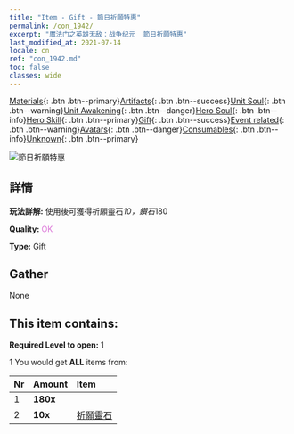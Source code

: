```yaml
---
title: "Item - Gift - 節日祈願特惠"
permalink: /con_1942/
excerpt: "魔法门之英雄无敌：战争纪元  節日祈願特惠"
last_modified_at: 2021-07-14
locale: cn
ref: "con_1942.md"
toc: false
classes: wide
---
```

 [Materials](/ItemsCN/){: .btn .btn--primary}[Artifacts](/ItemsCN/Artifacts/){: .btn .btn--success}[Unit Soul](/ItemsCN/UnitSoul/){: .btn .btn--warning}[Unit Awakening](/ItemsCN/UnitAwakening/){: .btn .btn--danger}[Hero Soul](/ItemsCN/HeroSoul/){: .btn .btn--info}[Hero Skill](/ItemsCN/HeroSkill/){: .btn .btn--primary}[Gift](/ItemsCN/Gift/){: .btn .btn--success}[Event related](/ItemsCN/Events/){: .btn .btn--warning}[Avatars](/ItemsCN/Avatars/){: .btn .btn--danger}[Consumables](/ItemsCN/Consumables/){: .btn .btn--info}[Unknown](/ItemsCN/Unknown/){: .btn .btn--primary}

 ![節日祈願特惠](/images/t/i_907446.png)

## 詳情
 **玩法詳解:** 使用後可獲得祈願靈石*10，鑽石*180

 **Quality:** <span style="color: #DA70D6">OK</span>

 **Type:** Gift

## Gather

  None

## This item contains:

 **Required Level to open:** 1

 1 You would get **ALL** items  from:

  | Nr | Amount |     Item    |
  |:---|:-------|:------------|
  | 1 |  **180x** | <i class="fas fa-gem"/> |  | 
  | 2 |  **10x** | [祈願靈石](/cn/Items/con_971/) |  | 
